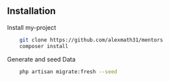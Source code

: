 
## Installation

Install my-project

```bash
    git clone https://github.com/alexmath31/mentors
    composer install
```
Generate and seed Data 
```bash
    php artisan migrate:fresh --seed
```
